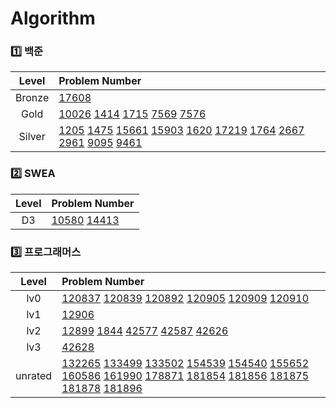 # Algorithm
### 1️⃣ 백준
| Level | Problem Number |
| :------: | :------ |
| Bronze | [17608](https://github.com/ISMINIMIN/Algorithm/tree/main/백준/Bronze/17608. 막대기)  |
| Gold | [10026](https://github.com/ISMINIMIN/Algorithm/tree/main/백준/Gold/10026. 적록색약) [1414](https://github.com/ISMINIMIN/Algorithm/tree/main/백준/Gold/1414. 불우이웃돕기) [1715](https://github.com/ISMINIMIN/Algorithm/tree/main/백준/Gold/1715. 카드 정렬하기) [7569](https://github.com/ISMINIMIN/Algorithm/tree/main/백준/Gold/7569. 토마토) [7576](https://github.com/ISMINIMIN/Algorithm/tree/main/백준/Gold/7576. 토마토)  |
| Silver | [1205](https://github.com/ISMINIMIN/Algorithm/tree/main/백준/Silver/1205. 등수 구하기) [1475](https://github.com/ISMINIMIN/Algorithm/tree/main/백준/Silver/1475. 방 번호) [15661](https://github.com/ISMINIMIN/Algorithm/tree/main/백준/Silver/15661. 링크와 스타트) [15903](https://github.com/ISMINIMIN/Algorithm/tree/main/백준/Silver/15903. 카드 합체 놀이) [1620](https://github.com/ISMINIMIN/Algorithm/tree/main/백준/Silver/1620. 나는야 포켓몬 마스터 이다솜) [17219](https://github.com/ISMINIMIN/Algorithm/tree/main/백준/Silver/17219. 비밀번호 찾기) [1764](https://github.com/ISMINIMIN/Algorithm/tree/main/백준/Silver/1764. 듣보잡) [2667](https://github.com/ISMINIMIN/Algorithm/tree/main/백준/Silver/2667. 단지번호붙이기) [2961](https://github.com/ISMINIMIN/Algorithm/tree/main/백준/Silver/2961. 도영이가 만든 맛있는 음식) [9095](https://github.com/ISMINIMIN/Algorithm/tree/main/백준/Silver/9095. 1， 2， 3 더하기) [9461](https://github.com/ISMINIMIN/Algorithm/tree/main/백준/Silver/9461. 파도반 수열)  |

### 2️⃣ SWEA
| Level | Problem Number |
| :------: | :------ |
| D3 | [10580](https://github.com/ISMINIMIN/Algorithm/tree/main/SWEA/D3/10580. 전봇대) [14413](https://github.com/ISMINIMIN/Algorithm/tree/main/SWEA/D3/14413. 격자판 칠하기)  |

### 3️⃣ 프로그래머스
| Level | Problem Number |
| :------: | :------ |
| lv0 | [120837](https://github.com/ISMINIMIN/Algorithm/tree/main/프로그래머스/lv0/120837. 개미 군단) [120839](https://github.com/ISMINIMIN/Algorithm/tree/main/프로그래머스/lv0/120839. 가위 바위 보) [120892](https://github.com/ISMINIMIN/Algorithm/tree/main/프로그래머스/lv0/120892. 암호 해독) [120905](https://github.com/ISMINIMIN/Algorithm/tree/main/프로그래머스/lv0/120905. n의 배수 고르기) [120909](https://github.com/ISMINIMIN/Algorithm/tree/main/프로그래머스/lv0/120909. 제곱수 판별하기) [120910](https://github.com/ISMINIMIN/Algorithm/tree/main/프로그래머스/lv0/120910. 세균 증식)  |
| lv1 | [12906](https://github.com/ISMINIMIN/Algorithm/tree/main/프로그래머스/lv1/12906. 같은 숫자는 싫어)  |
| lv2 | [12899](https://github.com/ISMINIMIN/Algorithm/tree/main/프로그래머스/lv2/12899. 124 나라의 숫자) [1844](https://github.com/ISMINIMIN/Algorithm/tree/main/프로그래머스/lv2/1844. 게임 맵 최단거리) [42577](https://github.com/ISMINIMIN/Algorithm/tree/main/프로그래머스/lv2/42577. 전화번호 목록) [42587](https://github.com/ISMINIMIN/Algorithm/tree/main/프로그래머스/lv2/42587. 프로세스) [42626](https://github.com/ISMINIMIN/Algorithm/tree/main/프로그래머스/lv2/42626. 더 맵게)  |
| lv3 | [42628](https://github.com/ISMINIMIN/Algorithm/tree/main/프로그래머스/lv3/42628. 이중우선순위큐)  |
| unrated | [132265](https://github.com/ISMINIMIN/Algorithm/tree/main/프로그래머스/unrated/132265. 롤케이크 자르기) [133499](https://github.com/ISMINIMIN/Algorithm/tree/main/프로그래머스/unrated/133499. 옹알이 （2）) [133502](https://github.com/ISMINIMIN/Algorithm/tree/main/프로그래머스/unrated/133502. 햄버거 만들기) [154539](https://github.com/ISMINIMIN/Algorithm/tree/main/프로그래머스/unrated/154539. 뒤에 있는 큰 수 찾기) [154540](https://github.com/ISMINIMIN/Algorithm/tree/main/프로그래머스/unrated/154540. 무인도 여행) [155652](https://github.com/ISMINIMIN/Algorithm/tree/main/프로그래머스/unrated/155652. 둘만의 암호) [160586](https://github.com/ISMINIMIN/Algorithm/tree/main/프로그래머스/unrated/160586. 대충 만든 자판) [161990](https://github.com/ISMINIMIN/Algorithm/tree/main/프로그래머스/unrated/161990. 바탕화면 정리) [178871](https://github.com/ISMINIMIN/Algorithm/tree/main/프로그래머스/unrated/178871. 달리기 경주) [181854](https://github.com/ISMINIMIN/Algorithm/tree/main/프로그래머스/unrated/181854. 배열의 길이에 따라 다른 연산하기) [181856](https://github.com/ISMINIMIN/Algorithm/tree/main/프로그래머스/unrated/181856. 배열 비교하기) [181875](https://github.com/ISMINIMIN/Algorithm/tree/main/프로그래머스/unrated/181875. 배열에서 문자열 대소문자 변환하기) [181878](https://github.com/ISMINIMIN/Algorithm/tree/main/프로그래머스/unrated/181878. 원하는 문자열 찾기) [181896](https://github.com/ISMINIMIN/Algorithm/tree/main/프로그래머스/unrated/181896. 첫 번째로 나오는 음수)  |

